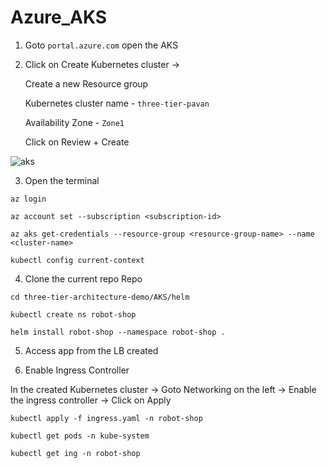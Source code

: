 # Azure_AKS

1. Goto `portal.azure.com` open the AKS


2. Click on Create Kubernetes cluster -> 

    Create a new Resource group 
    
    Kubernetes cluster name - `three-tier-pavan`
    
    Availability Zone - `Zone1`
    
    Click on Review + Create

![aks](https://github.com/Pavan-1997/Azure_AKS/assets/32020205/bbaf8d05-671e-4779-9ed3-dbb9bc694efb)


3. Open the terminal

```
az login
```
```
az account set --subscription <subscription-id>
```
```
az aks get-credentials --resource-group <resource-group-name> --name <cluster-name>
```
```
kubectl config current-context
```

4. Clone the current repo Repo 

```
cd three-tier-architecture-demo/AKS/helm
```
```
kubectl create ns robot-shop
```
```
helm install robot-shop --namespace robot-shop .
```

5. Access app from the LB created


6. Enable Ingress Controller 

In the created Kubernetes cluster -> Goto Networking on the left -> Enable the ingress controller -> Click on Apply 

```
kubectl apply -f ingress.yaml -n robot-shop
```
```
kubectl get pods -n kube-system
```
```
kubectl get ing -n robot-shop
```

